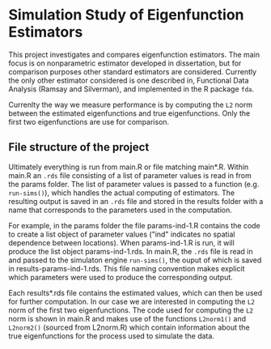 Simulation Study of Eigenfunction Estimators
============================================

This project investigates and compares eigenfunction estimators. The main focus is on nonparametric estimator developed in dissertation, but for comparison purposes other standard estimators are considered. Currently the only other estimator considered is one described in, Functional Data Analysis (Ramsay and Silverman), and implemented in the R package `fda`. 

Currenlty the way we measure performance is by computing the `L2` norm between the estimated eigenfunctions and true eigenfunctions. Only the first two eigenfunctions are use for comparison. 

File structure of the project
-----------------------------

Ultimately everything is run from main.R or file matching main*.R. Within main.R an `.rds` file consisting of a list of parameter values is read in from the params folder. The list of parameter values is passed to a function (e.g. `run-sims()`), which handles the actual computing of estimators. The resulting output is saved in an `.rds` file and stored in the results folder with a name that corresponds to the parameters used in the computation. 

For example, in the params folder the file params-ind-1.R contains the code to create a list object of parameter values ("ind" indicates no spatial dependence between locations). When params-ind-1.R is run, it will produce the list object params-ind-1.rds. In main.R, the `.rds` file is read in and passed to the simulaton engine `run-sims()`, the ouput of which is saved in results-params-ind-1.rds. This file naming convention makes explicit which parameters were used to produce the corresponding output. 

Each results*.rds file contains the estimated values, which can then be used for further computation. In our case we are interested in computing the `L2` norm of the first two eigenfunctions. The code used for computing the `L2` norm is shown in main.R and makes use of the functions `L2norm1()` and `L2norm2()` (sourced from L2norm.R) which contain information about the true eigenfunctions for the process used to simulate the data. 




